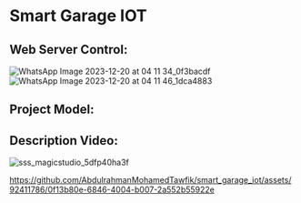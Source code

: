 # Smart Garage IOT
## Web Server Control:
![WhatsApp Image 2023-12-20 at 04 11 34_0f3bacdf](https://github.com/AbdulrahmanMohamedTawfik/smart_garage_iot/assets/92411786/4db2e5c1-cdac-48e6-8641-cead268eac19)
![WhatsApp Image 2023-12-20 at 04 11 46_1dca4883](https://github.com/AbdulrahmanMohamedTawfik/smart_garage_iot/assets/92411786/8a70a50e-4e85-402f-a131-b72568f9f87a)
## Project Model:

## Description Video:

![sss_magicstudio_5dfp40ha3f](https://github.com/AbdulrahmanMohamedTawfik/smart_garage_iot/assets/92411786/6e3cc011-7e60-4b76-abe3-b7a1efdaa5f0)

https://github.com/AbdulrahmanMohamedTawfik/smart_garage_iot/assets/92411786/0f13b80e-6846-4004-b007-2a552b55922e

